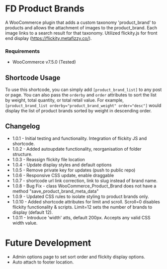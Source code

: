 # FD Product Brands
A WooCommerce plugin that adds a custom taxonomy 'product_brand' to products and allows the attachment of images to the product_brand. Each image links to a search result for that taxonomy. Utilized flickity.js for front end display (https://flickity.metafizzy.co/).

### Requirements
* WooCommerce v7.5.0 (Tested)
  
## Shortcode Usage
To use this shortcode, you can simply add `[product_brand_list]` to any post or page. You can also pass the `orderby` and `order` attributes to sort the list by weight, total quantity, or total retail value. For example, `[product_brand_list orderby="product_brand_weight" order="desc"]` would display the list of product brands sorted by weight in descending order.

## Changelog
* 1.0.1 - Initial testing and functionality. Integration of flickity JS and shortcode.
* 1.0.2 - Added autoupdate functionality, reorganisation of folder structure.
* 1.0.3 - Reassign flickity file location
* 1.0.4 - Update display styles and default options
* 1.0.5 - Remove private key for updates (push to public repo)
* 1.0.6 - Responsive CSS update, enable draggable
* 1.0.7 - shortcode url link correction, link to slug instead of brand name.
* 1.0.8 - Bug Fix - class WooCommerce_Product_Brand does not have a method "save_product_brand_meta_data"
* 1.0.9 - Updated CSS rules to isolate styling to product brands only.
* 1.0.10 - Added shortcode attributes for limit and scroll.  Scroll=0 disables flickity functionality & scripts. Limit=12 sets the number of brands to display (default 12).
* 1.0.11 - Introduce 'width' atts, default 200px. Accepts any valid CSS width value.


# Future Development
* Admin options page to set sort order and flickity display options.
* Auto attach to footer location.
